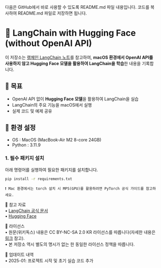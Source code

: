 다음은 GitHub에서 바로 사용할 수 있도록 README.md 파일 내용입니다.
코드를 복사하여 README.md 파일로 저장하면 됩니다.

# 📖 LangChain with Hugging Face (without OpenAI API)

이 저장소는 [랭체인 LangChain 노트](https://wikidocs.net/250954)를 참고하여, **macOS 환경에서 OpenAI API를 사용하지 않고 Hugging Face 모델을 활용하여 LangChain을 학습**한 내용을 기록합니다.

## 🚀 목표
- OpenAI API 없이 **Hugging Face 모델**을 활용하여 LangChain을 실습
- LangChain의 주요 기능을 macOS에서 실행
- 실제 코드 및 예제 공유

## 📌 환경 설정

- OS : MacOS (MacBook-Air M2 8-core 24GB)
- Python : 3.11.9

### 1. 필수 패키지 설치
아래 명령어를 실행하여 필요한 패키지를 설치합니다.

```bash
pip install -r requirements.txt
```

	❗ Mac 환경에서는 torch 설치 시 MPS(GPU)를 활용하려면 PyTorch 공식 가이드를 참고하세요.

<!-- 2. Hugging Face API 키 설정

Hugging Face Hub에서 API 키를 생성한 후 .env 파일에 저장합니다.

```bash
HUGGINGFACEHUB_API_TOKEN=your_huggingface_api_key
```

또는 Python 코드에서 직접 설정할 수도 있습니다.

```python
import os
os.environ["HUGGINGFACEHUB_API_TOKEN"] = "your_huggingface_api_key"
``` -->

<!-- 📚 주요 학습 내용

섹션	내용
1️⃣ LangChain 기본 개념	LangChain의 핵심 개념 정리
2️⃣ 프롬프트 엔지니어링	LangChain에서의 프롬프트 템플릿 활용
3️⃣ LLM 연결 (Hugging Face)	transformers 라이브러리를 이용하여 LLM 실행
4️⃣ 문서 로딩 및 검색	LangChain의 DocumentLoader, VectorStore 활용
5️⃣ 체인(Chain) 사용법	LangChain에서 여러 컴포넌트 연결하기
6️⃣ Hugging Face Embeddings	sentence-transformers를 사용한 임베딩 생성
7️⃣ 질의응답 시스템 구축	RAG(Retrieval-Augmented Generation) 구현 -->

📌 참고 자료 </br>
	•	[LangChain 공식 문서](https://wikidocs.net/250954) </br>
	•	[Hugging Face](https://huggingface.co/) </br>

🪪 라이선스 </br>
	•	원문(위키독스) 내용은 CC BY-NC-SA 2.0 KR 라이선스를 따릅니다(자세한 내용은 [링크](https://wikidocs.net/250954) 참고). </br>
	•	본 저장소 역시 별도의 명시가 없는 한 동일한 라이선스 정책을 따릅니다. </br>

📢 업데이트 내역 </br>
	•	2025-01: 프로젝트 시작 및 초기 실습 코드 추가